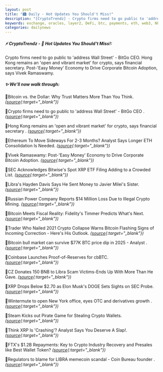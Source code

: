 ```yaml
---
layout: post
title: "🏙️ Daily - Hot Updates You Should't Miss!"
description: "[CryptoTrendz] - Crypto firms need to go public to 'address Wall Street' - BitGo CEO. Hong Kong remains an 'open and vibrant market' for crypto, says financial secretary. Post-'Easy Money' Economy to Drive Corporate Bitcoin Adoption, says Vivek Ramaswamy."
keywords: exchange, oracles, layer2, DeFi, btc, payments, eth, web3, NFT, protocol, blockchain
categories: dailynews
---
```


##### ⚡ CryptoTrendz - 📌 *Hot Updates You Should't Miss!:*

Crypto firms need to go public to 'address Wall Street' - BitGo CEO. Hong Kong remains an 'open and vibrant market' for crypto, says financial secretary. Post-'Easy Money' Economy to Drive Corporate Bitcoin Adoption, says Vivek Ramaswamy.

##### ✨ *We’ll now walk through:*


🔹Bitcoin vs. the Dollar: Why Trust Matters More Than You Think. *([source](https://s.avyag.com/88s8){:target="_blank"})*

🔹Crypto firms need to go public to 'address Wall Street' - BitGo CEO . *([source](https://s.avyag.com/u7sj){:target="_blank"})*

🔹Hong Kong remains an 'open and vibrant market' for crypto, says financial secretary . *([source](https://s.avyag.com/ss60){:target="_blank"})*

🔹Ethereum To Move Sideways For 2-3 Months? Analyst Says Longer ETH Consolidation Is Needed. *([source](https://s.avyag.com/mof1){:target="_blank"})*

🔹Vivek Ramaswamy: Post-'Easy Money' Economy to Drive Corporate Bitcoin Adoption. *([source](https://s.avyag.com/4gt0){:target="_blank"})*

🔹SEC Acknowledges Bitwise's Spot XRP ETF Filing Adding to a Crowded List. *([source](https://s.avyag.com/59da){:target="_blank"})*

🔹Libra's Hayden Davis Says He Sent Money to Javier Milei's Sister. *([source](https://s.avyag.com/cfnb){:target="_blank"})*

🔹Russian Power Company Reports $14 Million Loss Due to Illegal Crypto Mining. *([source](https://s.avyag.com/vl3a){:target="_blank"})*

🔹Bitcoin Meets Fiscal Reality: Fidelity's Timmer Predicts What's Next. *([source](https://s.avyag.com/039w){:target="_blank"})*

🔹Trader Who Nailed 2021 Crypto Collapse Warns Bitcoin Flashing Signs of Incoming Correction - Here's His Outlook. *([source](https://s.avyag.com/eybc){:target="_blank"})*

🔹Bitcoin bull market can survive $77K BTC price dip in 2025 - Analyst . *([source](https://s.avyag.com/begx){:target="_blank"})*

🔹Coinbase Launches Proof-of-Reserves for cbBTC. *([source](https://s.avyag.com/d2v7){:target="_blank"})*

🔹CZ Donates 150 BNB to Libra Scam Victims-Ends Up With More Than He Gave. *([source](https://s.avyag.com/iesd){:target="_blank"})*

🔹XRP Drops Below $2.70 as Elon Musk's DOGE Sets Sights on SEC Probe. *([source](https://s.avyag.com/mafm){:target="_blank"})*

🔹Wintermute to open New York office, eyes OTC and derivatives growth . *([source](https://s.avyag.com/sht9){:target="_blank"})*

🔹Steam Kicks out Pirate Game for Stealing Crypto Wallets. *([source](https://s.avyag.com/cw84){:target="_blank"})*

🔹Think XRP Is 'Crashing'? Analyst Says You Deserve A Slap!. *([source](https://s.avyag.com/ity0){:target="_blank"})*

🔹FTX's $1.2B Repayments: Key to Crypto Industry Recovery and Presales like Best Wallet Token? *([source](https://s.avyag.com/5qge){:target="_blank"})*

🔹Regulators to blame for LIBRA memecoin scandal - Coin Bureau founder . *([source](https://s.avyag.com/1utc){:target="_blank"})*
